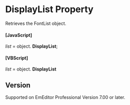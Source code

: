 # DisplayList Property

Retrieves the FontList object.

#### \[JavaScript\]

_list_ = object. **DisplayList**;

#### \[VBScript\]

_list_ = object. **DisplayList**

## Version

Supported on EmEditor Professional Version 7.00 or later.